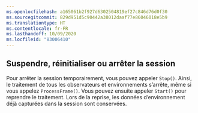 ```yaml
---
ms.openlocfilehash: a165061b2f927d6302504819ef27c846d76d0f30
ms.sourcegitcommit: 829d951d5c90442a38012daaf77e86046018e5b9
ms.translationtype: HT
ms.contentlocale: fr-FR
ms.lasthandoff: 10/09/2020
ms.locfileid: "83006410"
---
```

## <a name="pause-reset-or-stop-the-session"></a>Suspendre, réinitialiser ou arrêter la session

Pour arrêter la session temporairement, vous pouvez appeler `Stop()`. Ainsi, le traitement de tous les observateurs et environnements s’arrête, même si vous appelez `ProcessFrame()`. Vous pouvez ensuite appeler `Start()` pour reprendre le traitement. Lors de la reprise, les données d’environnement déjà capturées dans la session sont conservées.
